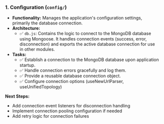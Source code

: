 ### 1. Configuration (`config/`)

*   **Functionality:** Manages the application's configuration settings, primarily the database connection.
*   **Architecture:**
    *   ✅ `db.js`: Contains the logic to connect to the MongoDB database using Mongoose. It handles connection events (success, error, disconnection) and exports the active database connection for use in other modules.
*   **Tasks:**
    *   ✅ Establish a connection to the MongoDB database upon application startup.
    *   ✅ Handle connection errors gracefully and log them.
    *   ✅ Provide a reusable database connection object.
    *   ✅ Configure connection options (useNewUrlParser, useUnifiedTopology)

**Next Steps:**
- Add connection event listeners for disconnection handling
- Implement connection pooling configuration if needed
- Add retry logic for connection failures